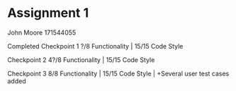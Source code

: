 
# Assignment 1

John Moore
171544055

Completed Checkpoint 1 
?/8 Functionality  |  15/15 Code Style

Checkpoint 2
4?/8 Functionality  |  15/15 Code Style

Checkpoint 3
8/8 Functionality  |  15/15 Code Style | +Several user test cases added
